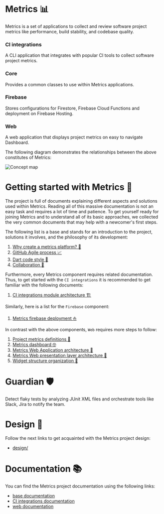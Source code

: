 # Metrics :bar_chart:
Metrics is a set of applications to collect and review software project metrics like performance, build stability, and codebase quality.

### CI integrations
A CLI application that integrates with popular CI tools to collect software project metrics.

### Core
Provides a common classes to use within Metrics applications.

### Firebase
Stores configurations for Firestore, Firebase Cloud Functions and deployment on Firebase Hosting.

### Web
A web application that displays project metrics on easy to navigate Dashboard.

The following diagram demonstrates the relationships between the above constitutes of Metrics:

![Concept map](http://www.plantuml.com/plantuml/proxy?cache=no&fmt=svg&src=https://raw.githubusercontent.com/software-platform/monorepo/readme_update/concept_map.puml)

# Getting started with Metrics :beginner:
The project is full of documents explaining different aspects and solutions used within Metrics. Reading all of this massive documentation is not an easy task and requires a lot of time and patience. To get yourself ready for joining Metrics and to understand all of its basic approaches, we collected the very common documents that may help with a newcomer's first steps. 

The following list is a base and stands for an introduction to the project, solutions it involves, and the philosophy of its development: 
1. [Why create a metrics platform? :thinking:](docs/01_design_doc.md)
2. [GitHub Agile process :chart_with_upwards_trend:](docs/02_process.md)
3. [Dart code style :nail_care:](docs/10_dart_code_style.md)
4. [Collaboration :raised_hands:](docs/11_collaboration.md)

Furthermore, every Metrics component requires related documentation. Thus, to get started with the `CI integrations` it is recommended to get familiar with the following documents: 
1. [CI integrations module architecture :building_construction:](metrics/ci_integrations/docs/01_ci_integration_module_architecture.md)

Similarly, here is a list for the `Firebase` component:
1. [Metrics firebase deployment :boat:](docs/09_firebase_deployment.md)

In contrast with the above components, `Web` requires more steps to follow: 
1. [Project metrics definitions :book:](docs/05_project_metrics.md)
2. [Metrics dashboard :nerd_face:](docs/06_metrics_dashboard.md)
3. [Metrics Web Application architecture :walking:](metrics/web/docs/01_metrics_web_application_architecture.md)
4. [Metrics Web presentation layer architecture :running:](metrics/web/docs/02_presentation_layer_architecture.md)
5. [Widget structure organization :bicyclist:](metrics/web/docs/03_widget_structure_organization.md)

# Guardian :shield:
Detect flaky tests by analyzing JUnit XML files and orchestrate tools like Slack, Jira to notify the team.

# Design :art:
Follow the next links to get acquainted with the Metrics project design: 
- [design/](design/)

# Documentation :books:
You can find the Metrics project documentation using the following links:
- [base documentation](docs/)
- [CI integrations documentation](metrics/ci_integrations/docs/)
- [web documentation](metrics/web/docs/)
